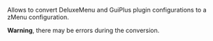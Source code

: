 Allows to convert DeluxeMenu and GuiPlus plugin configurations to a zMenu configuration.

<b>Warning</b>, there may be errors during the conversion.
